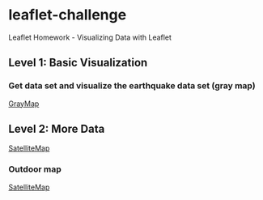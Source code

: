 # leaflet-challenge
Leaflet Homework - Visualizing Data with Leaflet

## Level 1: Basic Visualization
### Get data set and visualize the earthquake data set (gray map)
[GrayMap](images/graymap.PNG)

## Level 2: More Data
[SatelliteMap](images/satellitemap.PNG)

### Outdoor map
[SatelliteMap](images/satellitemap.PNG)